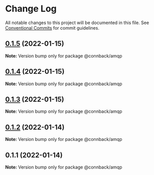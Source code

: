 # Change Log

All notable changes to this project will be documented in this file.
See [Conventional Commits](https://conventionalcommits.org) for commit guidelines.

## [0.1.5](https://github.com/taoyuan/connback/compare/@connback/amqp@0.1.4...@connback/amqp@0.1.5) (2022-01-15)

**Note:** Version bump only for package @connback/amqp





## [0.1.4](https://github.com/taoyuan/connback/compare/@connback/amqp@0.1.3...@connback/amqp@0.1.4) (2022-01-15)

**Note:** Version bump only for package @connback/amqp





## [0.1.3](https://github.com/taoyuan/connback/compare/@connback/amqp@0.1.2...@connback/amqp@0.1.3) (2022-01-15)

**Note:** Version bump only for package @connback/amqp





## [0.1.2](https://github.com/taoyuan/connback/compare/@connback/amqp@0.1.1...@connback/amqp@0.1.2) (2022-01-14)

**Note:** Version bump only for package @connback/amqp





## 0.1.1 (2022-01-14)

**Note:** Version bump only for package @connback/amqp
